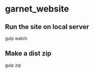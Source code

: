 # garnet_website

<h2>Run the site on local server</h2>
gulp watch

<h2>Make a dist zip</h2>
gulp zip
